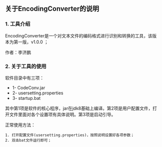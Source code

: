 ## 关于EncodingConverter的说明

### 1. 工具介绍

EncodingConverter是一个对文本文件的编码格式进行识别和转换的工具，该版本为第一版，v1.0.0 ；

作者：李济鹏



### 2. 关于工具的使用

软件目录中有三项：

- 1-  CodeConv.jar
- 2-  usersetting.properties
- 3-  startup.bat

其中第1项是软件的核心程序，jar在jdk8基础上编译。第2项是用户配置文件，打开文件里面对各个设置项有具体说明。第3项是启动引导。

正常使用方法：

```
1. 打开配置文件(usersetting.properties)，按照说明设置好各项参数；
2. 双击bat文件运行即可；
```







